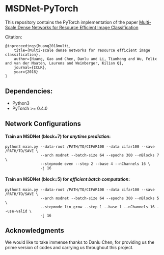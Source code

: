 # MSDNet-PyTorch

This repository contains the PyTorch implementation of the paper [Multi-Scale Dense Networks for Resource Efficient Image Classification](https://arxiv.org/pdf/1703.09844.pdf)

Citation:

    @inproceedings{huang2018multi,
        title={Multi-scale dense networks for resource efficient image classification},
        author={Huang, Gao and Chen, Danlu and Li, Tianhong and Wu, Felix and van der Maaten, Laurens and Weinberger, Kilian Q},
        journal={ICLR},
        year={2018}
    }

## Dependencies:

+ Python3
+ PyTorch >= 0.4.0

## Network Configurations

#### Train an MSDNet (block=7) for *anytime prediction*: 

```
python3 main.py --data-root /PATH/TO/CIFAR100 --data cifar100 --save /PATH/TO/SAVE \
                --arch msdnet --batch-size 64 --epochs 300 --nBlocks 7 \
                --stepmode even --step 2 --base 4 --nChannels 16 \
                -j 16
```

#### Train an MSDNet (block=5) for *efficient batch computation*:

```
python3 main.py --data-root /PATH/TO/CIFAR100 --data cifar100 --save /PATH/TO/SAVE \
                --arch msdnet --batch-size 64 --epochs 300 --nBlocks 5 \
                --stepmode lin_grow --step 1 --base 1 --nChannels 16 --use-valid \
                -j 16
```

## Acknowledgments

We would like to take immense thanks to Danlu Chen, for providing us the prime version of codes and carrying us throughout this project.
